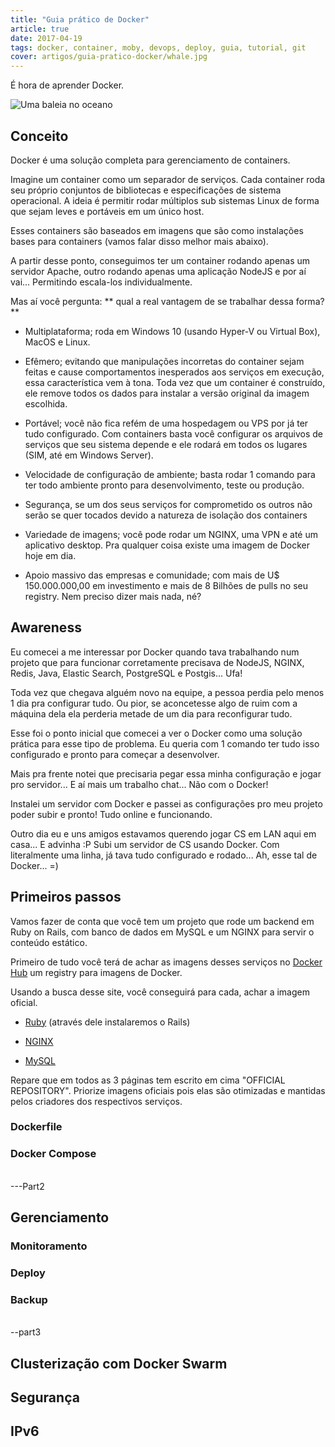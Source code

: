 ```yaml
---
title: "Guia prático de Docker"
article: true
date: 2017-04-19
tags: docker, container, moby, devops, deploy, guia, tutorial, git
cover: artigos/guia-pratico-docker/whale.jpg
---
```


É hora de aprender Docker.

<!--more -->

![Uma baleia no oceano](/artigos/guia-pratico-docker/whale.jpg)

## Conceito

Docker é uma solução completa para gerenciamento de containers.

Imagine um container como um separador de serviços. Cada container roda seu próprio conjuntos de bibliotecas e especificações de sistema operacional. A ideia é permitir rodar múltiplos sub sistemas Linux de forma que sejam leves e portáveis em um único host.

Esses containers são baseados em imagens que são como instalações bases para containers (vamos falar disso melhor mais abaixo).

A partir desse ponto, conseguimos ter um container rodando apenas um servidor Apache, outro rodando apenas uma aplicação NodeJS e por aí vai... Permitindo escala-los individualmente.

Mas aí você pergunta: ** qual a real vantagem de se trabalhar dessa forma? **

* Multiplataforma; roda em Windows 10 (usando Hyper-V ou Virtual Box), MacOS e Linux.

* Efêmero; evitando que manipulações incorretas do container sejam feitas e cause comportamentos inesperados aos serviços em execução, essa característica vem à tona. Toda vez que um container é construído, ele remove todos os dados para instalar a versão original da imagem escolhida.

* Portável; você não fica refém de uma hospedagem ou VPS por já ter tudo configurado. Com containers basta você configurar os arquivos de serviços que seu sistema depende e ele rodará em todos os lugares (SIM, até em Windows Server).

* Velocidade de configuração de ambiente; basta rodar 1 comando para ter todo ambiente pronto para desenvolvimento, teste ou produção.

* Segurança, se um dos seus serviços for comprometido os outros não serão se quer tocados devido a natureza de isolação dos containers

* Variedade de imagens; você pode rodar um NGINX, uma VPN e até um aplicativo desktop. Pra qualquer coisa existe uma imagem de Docker hoje em dia.

* Apoio massivo das empresas e comunidade; com mais de U$ 150.000.000,00 em investimento e mais de 8 Bilhões de pulls no seu registry. Nem preciso dizer mais nada, né?

## Awareness

Eu comecei a me interessar por Docker quando tava trabalhando num projeto que para funcionar corretamente precisava de NodeJS, NGINX, Redis, Java, Elastic Search, PostgreSQL e Postgis... Ufa!

Toda vez que chegava alguém novo na equipe, a pessoa perdia pelo menos 1 dia pra configurar tudo. Ou pior, se aconcetesse algo de ruim com a máquina dela ela perderia metade de um dia para reconfigurar tudo.

Esse foi o ponto inicial que comecei a ver o Docker como uma solução prática para esse tipo de problema. Eu queria com 1 comando ter tudo isso configurado e pronto para começar a desenvolver.

Mais pra frente notei que precisaria pegar essa minha configuração e jogar pro servidor... E aí mais um trabalho chat... Não com o Docker!

Instalei um servidor com Docker e passei as configurações pro meu projeto poder subir e pronto! Tudo online e funcionando.

Outro dia eu e uns amigos estavamos querendo jogar CS em LAN aqui em casa... E advinha :P Subi um servidor de CS usando Docker. Com literalmente uma linha, já tava tudo configurado e rodado... Ah, esse tal de Docker... =)

## Primeiros passos

Vamos fazer de conta que você tem um projeto que rode um backend em Ruby on Rails, com banco de dados em MySQL e um NGINX para servir o conteúdo estático.

Primeiro de tudo você terá de achar as imagens desses serviços no
[Docker Hub](https://hub.docker.com/) um registry para imagens de Docker.

Usando a busca desse site, você conseguirá para cada, achar a imagem oficial.

* [Ruby](https://hub.docker.com/_/ruby/) (através dele instalaremos o Rails)

* [NGINX](https://hub.docker.com/_/nginx/)

* [MySQL](https://hub.docker.com/_/mysql/)

Repare que em todos as 3 páginas tem escrito em cima "OFFICIAL REPOSITORY". Priorize imagens oficiais pois elas são otimizadas e mantidas pelos criadores dos respectivos serviços.

### Dockerfile

### Docker Compose

<br/>
---Part2

## Gerenciamento

### Monitoramento

### Deploy

### Backup

<br/>
--part3

## Clusterização com Docker Swarm

## Segurança

## IPv6
